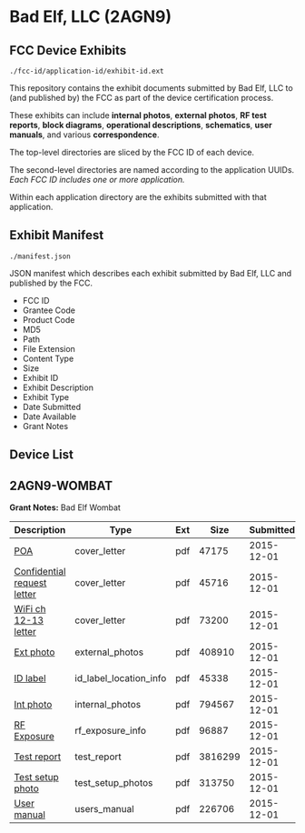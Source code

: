 # Bad Elf, LLC (2AGN9)
## FCC Device Exhibits

```
./fcc-id/application-id/exhibit-id.ext
```

This repository contains the exhibit documents submitted by Bad Elf, LLC to (and published by) the FCC as part of the device certification process.

These exhibits can include **internal photos**, **external photos**, **RF test reports**, **block diagrams**, **operational descriptions**, **schematics**, **user manuals**, and various **correspondence**.

The top-level directories are sliced by the FCC ID of each device.

The second-level directories are named according to the application UUIDs. *Each FCC ID includes one or more application.*

Within each application directory are the exhibits submitted with that application. 

## Exhibit Manifest

```
./manifest.json
```

JSON manifest which describes each exhibit submitted by Bad Elf, LLC and published by the FCC.

- FCC ID
- Grantee Code
- Product Code
- MD5
- Path
- File Extension
- Content Type
- Size
- Exhibit ID
- Exhibit Description
- Exhibit Type
- Date Submitted
- Date Available
- Grant Notes

## Device List
## 2AGN9-WOMBAT
**Grant Notes:** Bad Elf Wombat

| Description | Type | Ext | Size | Submitted | Available |
| ----------- | ---- | --- | ---- | --------- | --------- |
| [POA](2AGN9-WOMBAT/3dbf8406254a01640a591f89785ce3f6/2827597.pdf) | cover_letter | pdf | 47175 | 2015-12-01 | 2015-12-01 |
| [Confidential request letter](2AGN9-WOMBAT/3dbf8406254a01640a591f89785ce3f6/2827598.pdf) | cover_letter | pdf | 45716 | 2015-12-01 | 2015-12-01 |
| [WiFi ch 12-13 letter](2AGN9-WOMBAT/3dbf8406254a01640a591f89785ce3f6/2827599.pdf) | cover_letter | pdf | 73200 | 2015-12-01 | 2015-12-01 |
| [Ext photo](2AGN9-WOMBAT/3dbf8406254a01640a591f89785ce3f6/2827603.pdf) | external_photos | pdf | 408910 | 2015-12-01 | 2015-12-01 |
| [ID label](2AGN9-WOMBAT/3dbf8406254a01640a591f89785ce3f6/2827605.pdf) | id_label_location_info | pdf | 45338 | 2015-12-01 | 2015-12-01 |
| [Int photo](2AGN9-WOMBAT/3dbf8406254a01640a591f89785ce3f6/2827604.pdf) | internal_photos | pdf | 794567 | 2015-12-01 | 2015-12-01 |
| [RF Exposure](2AGN9-WOMBAT/3dbf8406254a01640a591f89785ce3f6/2827600.pdf) | rf_exposure_info | pdf | 96887 | 2015-12-01 | 2015-12-01 |
| [Test report](2AGN9-WOMBAT/3dbf8406254a01640a591f89785ce3f6/2827601.pdf) | test_report | pdf | 3816299 | 2015-12-01 | 2015-12-01 |
| [Test setup photo](2AGN9-WOMBAT/3dbf8406254a01640a591f89785ce3f6/2827602.pdf) | test_setup_photos | pdf | 313750 | 2015-12-01 | 2015-12-01 |
| [User manual](2AGN9-WOMBAT/3dbf8406254a01640a591f89785ce3f6/2827606.pdf) | users_manual | pdf | 226706 | 2015-12-01 | 2015-12-01 |
